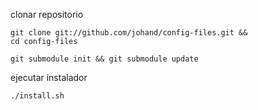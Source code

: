 clonar repositorio

<code>git clone git://github.com/johand/config-files.git && cd config-files</code>

<code>git submodule init && git submodule update</code>

ejecutar instalador

<code>./install.sh</code>
